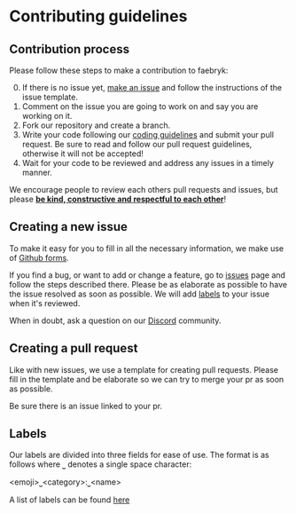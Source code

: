 # Contributing guidelines

## Contribution process

Please follow these steps to make a contribution to faebryk:

0. If there is no issue yet, [make an issue](#creating-a-new-issue) and follow the instructions of the issue template.
1. Comment on the issue you are going to work on and say you are working on it.
2. Fork our repository and create a branch.
2. Write your code following our [coding guidelines](./CODING_GUIDELINES.md) and submit your pull request. Be sure to read and follow our pull request guidelines, otherwise it will not be accepted!
3. Wait for your code to be reviewed and address any issues in a timely manner.

We encourage people to review each others pull requests and issues, but please [**be kind, constructive and respectful to each other**](./CODE_OF_CONDUCT.md)!

## Creating a new issue

To make it easy for you to fill in all the necessary information, we make use of [Github forms](https://docs.github.com/en/communities/using-templates-to-encourage-useful-issues-and-pull-requests/syntax-for-issue-forms).

If you find a bug, or want to add or change a feature, go to [issues](https://github.com/faebryk/faebryk/issues) page and follow the steps described there. Please be as elaborate as possible to have the issue resolved as soon as possible. We will add [labels](#labels) to your issue when it's reviewed.

When in doubt, ask a question on our [Discord](https://discord.gg/95jYuPmnUW) community.

## Creating a pull request

Like with new issues, we use a template for creating pull requests. Please fill in the template and be elaborate so we can try to merge your pr as soon as possible.

Be sure there is an issue linked to your pr.

## Labels

Our labels are divided into three fields for ease of use. The format is as follows where ⎵ denotes a single space character:

\<emoji>⎵\<category>:⎵\<name>

A list of labels can be found [here](https://github.com/faebryk/faebryk/labels)
